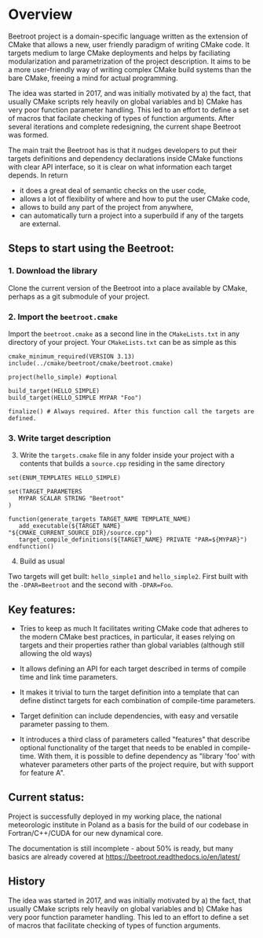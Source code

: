 Overview
=========

Beetroot project is a domain-specific language written as the extension of CMake that allows a new, user friendly paradigm of writing CMake code. It targets medium to large CMake deployments and helps by faciliating modularization and parametrization of the project description. It aims to be a more user-friendly way of writing complex CMake build systems than the bare CMake, freeing a mind for actual programming.

The idea was started in 2017, and was initially motivated by a) the fact, that usually CMake scripts rely heavily on global variables and b) CMake has very poor function parameter handling. This led to an effort to define a set of macros that facilate checking of types of function arguments. After several iterations and complete redesigning, the current shape Beetroot was formed. 

The main trait the Beetroot has is that it nudges developers to put their targets definitions and dependency declarations inside CMake functions with clear API interface, so it is clear on what information each target depends. In return 

* it does a great deal of semantic checks on the user code, 
* allows a lot of flexibility of where and how to put the user CMake code, 
* allows to build any part of the project from anywhere,
* can automatically turn a project into a superbuild if any of the targets are external.

## Steps to start using the Beetroot:

### 1. Download the library

Clone the current version of the Beetroot into a place available by CMake, perhaps as a git submodule of your project.

### 2. Import the `beetroot.cmake`
Import the `beetroot.cmake` as a second line in the `CMakeLists.txt` in any directory of your project. Your `CMakeLists.txt` can be as simple as this

```
cmake_minimum_required(VERSION 3.13)
include(../cmake/beetroot/cmake/beetroot.cmake)

project(hello_simple) #optional

build_target(HELLO_SIMPLE) 
build_target(HELLO_SIMPLE MYPAR "Foo")

finalize() # Always required. After this function call the targets are defined.
```

### 3. Write target description
3. Write the `targets.cmake` file in any folder inside your project with a contents that builds a `source.cpp` residing in the same directory

```
set(ENUM_TEMPLATES HELLO_SIMPLE)

set(TARGET_PARAMETERS 
   MYPAR SCALAR STRING "Beetroot"
)

function(generate_targets TARGET_NAME TEMPLATE_NAME)
   add_executable(${TARGET_NAME} "${CMAKE_CURRENT_SOURCE_DIR}/source.cpp")
   target_compile_definitions(${TARGET_NAME} PRIVATE "PAR=${MYPAR}")
endfunction()
```


4. Build as usual

Two targets will get built: `hello_simple1` and `hello_simple2`. First built with the `-DPAR=Beetroot` and the second with `-DPAR=Foo`. 

## Key features:

* Tries to keep as much It facilitates writing CMake code that adheres to the modern CMake best practices, in particular, it eases relying on targets and their properties rather than global variables (although still allowing the old ways)

* It allows defining an API for each target described in terms of compile time and link time parameters.
* It makes it trivial to turn the target definition into a template that can define distinct targets for each combination of compile-time parameters.

* Target definition can include dependencies, with easy and versatile parameter passing to them.

* It introduces a third class of parameters called "features" that describe optional functionality of the target that needs to be enabled in compile-time. With them, it is possible to define dependency as "library 'foo' with whatever parameters other parts of the project require, but with support for feature A".

## Current status:

Project is successfully deployed in my working place, the national meteorologic institute in Poland as a basis for the build of our codebase in Fortran/C++/CUDA for our new dynamical core. 

The documentation is still incomplete - about 50% is ready, but many basics are already covered at https://beetroot.readthedocs.io/en/latest/

## History

The idea was started in 2017, and was initially motivated by a) the fact, that usually CMake scripts rely heavily on global variables and b) CMake has very poor function parameter handling. This led to an effort to define a set of macros that facilitate checking of types of function arguments.

